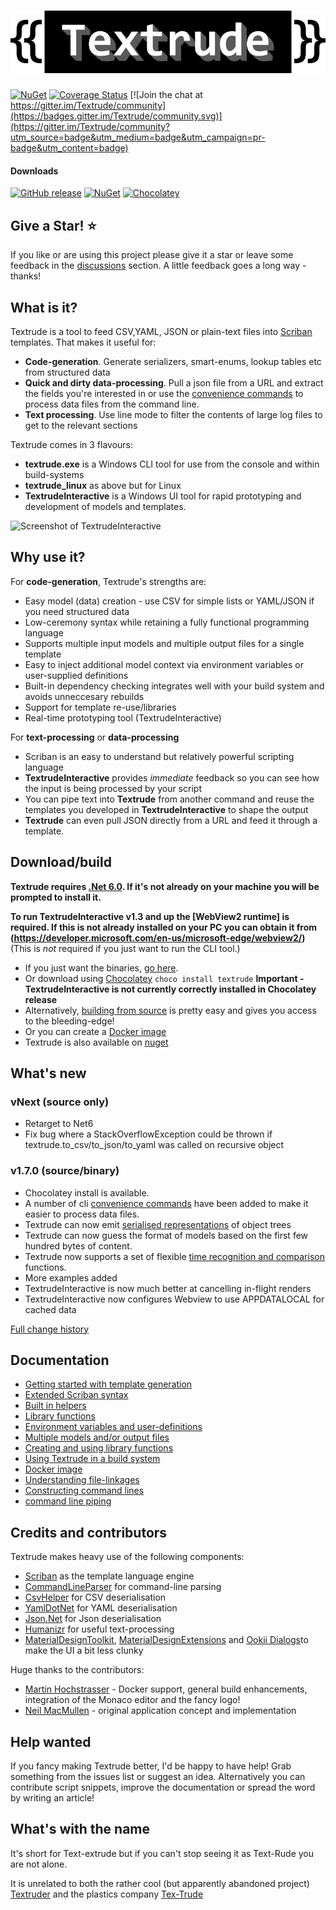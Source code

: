 # ![Textude](img/textrude_logo.png)
[![NuGet](https://img.shields.io/nuget/v/textrude?label=Latest-version)](https://www.nuget.org/packages/textrude/)
[![Coverage Status](https://coveralls.io/repos/github/NeilMacMullen/Textrude/badge.svg?branch=main)](https://coveralls.io/github/NeilMacMullen/Textrude?branch=main) 
[![Join the chat at https://gitter.im/Textrude/community](https://badges.gitter.im/Textrude/community.svg)](https://gitter.im/Textrude/community?utm_source=badge&utm_medium=badge&utm_campaign=pr-badge&utm_content=badge)

#### Downloads
[![GitHub release](https://img.shields.io/github/downloads-pre/NeilMacmullen/textrude/total?label=Github)](https://github.com/NeilMacMullen/textrude/releases) 
[![NuGet](https://img.shields.io/nuget/dt/textrude?label=Nuget)](https://www.nuget.org/packages/textrude/) 
[![Chocolatey](https://img.shields.io/chocolatey/dt/textrude?label=Chocolatey)](https://community.chocolatey.org/packages/textrude)


## Give a Star! :star:

If you like or are using this project please give it a star or leave some feedback in the [discussions](https://github.com/NeilMacMullen/Textrude/discussions/categories/send-a-smile) section. A little feedback goes a long way - thanks!

## What is it?

Textrude is a tool to feed CSV,YAML, JSON or plain-text files into [Scriban](https://github.com/scriban/scriban) templates. That makes it useful for:
 - **Code-generation**. Generate serializers, smart-enums, lookup tables etc from structured data
 - **Quick and dirty data-processing**. Pull a json file from a URL and extract the fields you're interested in or use the [convenience commands](doc/textrude_convenience.md) to process data files from the command line.
 - **Text processing**. Use line mode to filter the contents of large log files to get to the relevant sections 

Textrude comes in 3 flavours:
- **textrude.exe** is a Windows CLI tool for use from the console and within build-systems
- **textrude_linux** as above but for Linux
- **TextrudeInteractive** is a Windows UI tool for rapid prototyping and development of models and templates.

![Screenshot of TextrudeInteractive](img/textrudedemo.gif)

## Why use it?

For **code-generation**, Textrude's strengths are:
- Easy model (data) creation - use CSV for simple lists or YAML/JSON if you need structured data
- Low-ceremony syntax while retaining a fully functional programming language
- Supports multiple input models and multiple output files for a single template
- Easy to inject additional model context via environment variables or user-supplied definitions
- Built-in dependency checking integrates well with your build system and avoids unneccesary rebuilds
- Support for template re-use/libraries
- Real-time prototyping tool  (TextrudeInteractive)

For **text-processing** or **data-processing**
- Scriban is an easy to understand but relatively powerful scripting language
- **TextrudeInteractive** provides *immediate* feedback so you can see how the input is being processed by your script
- You can pipe text into **Textrude** from another command and reuse the templates you developed in **TextrudeInteractive** to shape the output
- **Textrude** can even pull JSON directly from a URL and feed it through a template.

## Download/build

**Textrude requires [.Net 6.0](https://dotnet.microsoft.com/download/dotnet6.0).  If it's not already on your machine you will be prompted to install it.**

**To run TextrudeInteractive v1.3 and up the [WebView2 runtime] is required.  If this is not already installed on your PC you can obtain it from (https://developer.microsoft.com/en-us/microsoft-edge/webview2/)**  (This is *not* required if you just want to run the CLI tool.)

 - If you just want the binaries,  [go here](doc/getBinaries.md).
 - Or download using [Chocolatey](https://community.chocolatey.org/) `choco install textrude` **Important - TextrudeInteractive is not currently correctly installed in Chocolatey release**
 - Alternatively, [building from source](doc/buildFromSource.md) is pretty easy and gives you access to the bleeding-edge! 
 - Or you can create a [Docker image](Docker.md)
 - Textrude is also available on [nuget](https://www.nuget.org/packages/textrude/)

## What's new

### vNext (source only)
- Retarget to Net6
- Fix bug where a StackOverflowException could be thrown if textrude.to_csv/to_json/to_yaml was called on recursive object

### v1.7.0 (source/binary)
- Chocolatey install is available.
- A number of cli [convenience commands](doc/textrude_convenience.md) have been added to make it easier to process data files.
- Textrude can now emit [serialised representations](doc/format_conversion.md) of object trees
- Textrude can now guess the format of models based on the first few hundred bytes of content.
- Textrude now supports a set of flexible [time recognition and comparison](doc/builtIns.md) functions. 
- More examples added
- TextrudeInteractive is now much better at cancelling in-flight renders
- TextrudeInteractive now configures Webview to use APPDATALOCAL for cached data 


[Full change history](doc/changeHistory.md)

## Documentation

- [Getting started with template generation](doc/gettingStarted.md)
- [Extended Scriban syntax](doc/syntaxExtensions.md)  
- [Built in helpers](doc/builtIns.md)
- [Library functions](doc/lib.md)
- [Environment variables and user-definitions](doc/environmentAndDefinitions.md)
- [Multiple models and/or output files](doc/multiModel.md)
- [Creating and using library functions](doc/userlibrary.md)
- [Using Textrude in a build system](doc/buildSystemIntegration.md)
- [Docker image](Docker.md)
- [Understanding file-linkages](doc/fileLinkage.md)
- [Constructing command lines](doc/exportInvocation.md)
- [command line piping](doc/cmdPipe.md)

## Credits and contributors
Textrude makes heavy use of the following components:
- [Scriban](https://github.com/scriban/scriban) as the template language engine
- [CommandLineParser](https://github.com/commandlineparser/commandline) for command-line parsing
- [CsvHelper](https://github.com/JoshClose/CsvHelper) for CSV deserialisation
- [YamlDotNet](https://github.com/aaubry/YamlDotNet) for YAML deserialisation
- [Json.Net](https://www.newtonsoft.com/json) for Json deserialisation
- [Humanizr](https://github.com/Humanizr/Humanizer) for useful text-processing
- [MaterialDesignToolkit](https://github.com/MaterialDesignInXAML/MaterialDesignInXamlToolkit),   [MaterialDesignExtensions](https://spiegelp.github.io/MaterialDesignExtensions) and [Ookii Dialogs](https://github.com/augustoproiete/ookii-dialogs-wpf)to make the UI a bit less clunky

Huge thanks to the contributors:
- [Martin Hochstrasser](https://github.com/highstreeto) - Docker support, general build enhancements, integration of the Monaco editor and the fancy logo!
- [Neil MacMullen](https://github.com/NeilMacMullen) - original application concept and implementation

## Help wanted 

If you fancy making Textrude better, I'd be happy to have help! Grab something from the issues list or suggest an idea. Alternatively you can contribute script snippets, improve the documentation or spread the word by writing an article!

## What's with the name 

It's short for Text-extrude but if you can't stop seeing it as Text-Rude you are not alone.

It is unrelated to both the rather cool (but apparently abandoned project) [Textruder](https://github.com/arrogantrobot/textruder) and the plastics company [Tex-Trude](http://www.tex-trude.com/)

